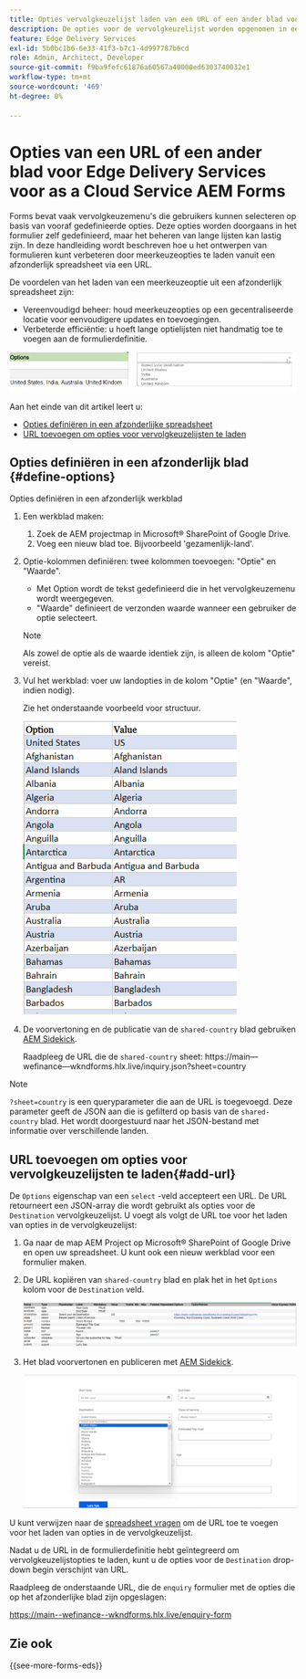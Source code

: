 ```yaml
---
title: Opties vervolgkeuzelijst laden van een URL of een ander blad voor Edge Delivery Services voor as a Cloud Service AEM Forms
description: De opties voor de vervolgkeuzelijst worden opgenomen in een afzonderlijk spreadsheet en vervolgens geïmporteerd in het primaire spreadsheet via de opgegeven URL.
feature: Edge Delivery Services
exl-id: 5b0bc1b6-6e33-41f3-b7c1-4d997787b6cd
role: Admin, Architect, Developer
source-git-commit: f9ba9fefc61876a60567a40000ed6303740032e1
workflow-type: tm+mt
source-wordcount: '469'
ht-degree: 0%

---
```



# Opties van een URL of een ander blad voor Edge Delivery Services voor as a Cloud Service AEM Forms

Forms bevat vaak vervolgkeuzemenu&#39;s die gebruikers kunnen selecteren op basis van vooraf gedefinieerde opties. Deze opties worden doorgaans in het formulier zelf gedefinieerd, maar het beheren van lange lijsten kan lastig zijn. In deze handleiding wordt beschreven hoe u het ontwerpen van formulieren kunt verbeteren door meerkeuzeopties te laden vanuit een afzonderlijk spreadsheet via een URL.


De voordelen van het laden van een meerkeuzeoptie uit een afzonderlijk spreadsheet zijn:

* Vereenvoudigd beheer: houd meerkeuzeopties op een gecentraliseerde locatie voor eenvoudigere updates en toevoegingen.
* Verbeterde efficiëntie: u hoeft lange optielijsten niet handmatig toe te voegen aan de formulierdefinitie.




![Vervolgkeuzemogelijkheden](/help/forms/assets/drop-down-options.png)


Aan het einde van dit artikel leert u:

* [Opties definiëren in een afzonderlijke spreadsheet](#define-options)
* [URL toevoegen om opties voor vervolgkeuzelijsten te laden](#add-url)

## Opties definiëren in een afzonderlijk blad {#define-options}

Opties definiëren in een afzonderlijk werkblad

1. Een werkblad maken:
   1. Zoek de AEM projectmap in Microsoft® SharePoint of Google Drive.
   1. Voeg een nieuw blad toe. Bijvoorbeeld &#39;gezamenlijk-land&#39;.
1. Optie-kolommen definiëren: twee kolommen toevoegen: &quot;Optie&quot; en &quot;Waarde&quot;.
   * Met Option wordt de tekst gedefinieerd die in het vervolgkeuzemenu wordt weergegeven.
   * &quot;Waarde&quot; definieert de verzonden waarde wanneer een gebruiker de optie selecteert.

   >[!NOTE]
   >
   >Als zowel de optie als de waarde identiek zijn, is alleen de kolom &quot;Optie&quot; vereist.

1. Vul het werkblad: voer uw landopties in de kolom &quot;Optie&quot; (en &quot;Waarde&quot;, indien nodig).

   Zie het onderstaande voorbeeld voor structuur.

   ![Vervolgkeuzelijst voor land](/help/forms/assets/drop-down-country-options.png)

1. De voorvertoning en de publicatie van de `shared-country` blad gebruiken [AEM Sidekick](https://www.aem.live/developer/tutorial#preview-and-publish-your-content).

   Raadpleeg de URL die de `shared-country` sheet: https://main—wefinance—wkndforms.hlx.live/inquiry.json?sheet=country

>[!NOTE]
>
> `?sheet=country` is een queryparameter die aan de URL is toegevoegd. Deze parameter geeft de JSON aan die is gefilterd op basis van de `shared-country` blad. Het wordt doorgestuurd naar het JSON-bestand met informatie over verschillende landen.

## URL toevoegen om opties voor vervolgkeuzelijsten te laden{#add-url}

De `Options` eigenschap van een `select` -veld accepteert een URL. De URL retourneert een JSON-array die wordt gebruikt als opties voor de `Destination` vervolgkeuzelijst. U voegt als volgt de URL toe voor het laden van opties in de vervolgkeuzelijst:

1. Ga naar de map AEM Project op Microsoft® SharePoint of Google Drive en open uw spreadsheet. U kunt ook een nieuw werkblad voor een formulier maken.
1. De URL kopiëren van `shared-country` blad en plak het in het `Options` kolom voor de `Destination` veld.

   ![Opzoekblad](/help/forms/assets/drop-down-enquiry.png)

1. Het blad voorvertonen en publiceren met [AEM Sidekick](https://www.aem.live/developer/tutorial#preview-and-publish-your-content).


   ![Vervolgkeuzelijst voor land](/help/forms/assets/load-dropdown-options-form.png)

U kunt verwijzen naar de [spreadsheet vragen](/help/forms/assets/enquiry-options.xlsx) om de URL toe te voegen voor het laden van opties in de vervolgkeuzelijst.

Nadat u de URL in de formulierdefinitie hebt geïntegreerd om vervolgkeuzelijstopties te laden, kunt u de opties voor de `Destination` drop-down begin verschijnt van URL.

Raadpleeg de onderstaande URL, die de `enquiry` formulier met de opties die op het afzonderlijke blad zijn opgeslagen:

https://main--wefinance--wkndforms.hlx.live/enquiry-form

## Zie ook

{{see-more-forms-eds}}


